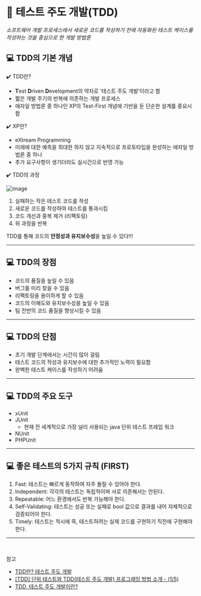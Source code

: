 # :pushpin: 테스트 주도 개발(TDD)

_소프트웨어 개발 프로세스에서 새로운 코드를 작성하기 전에 자동화된 테스트 케이스를 작성하는 것을 중심으로 한 개발 방법론_

## :computer: TDD의 기본 개념

:heavy_check_mark: TDD란?

- **T**est **D**riven **D**evelopment의 약자로 ‘테스트 주도 개발’이라고 함
- 짧은 개발 주기의 반복에 의존하는 개발 프로세스
- 애자일 방법론 중 하나인 XP의 Test-First 개념에 기반을 둔 단순한 설계를 중요시 함

:heavy_check_mark: XP란?

- eXtream Programming
- 미래에 대한 예측을 최대한 하지 않고 지속적으로 프로토타입을 완성하는 애자일 방법론 중 하나
- 추가 요구사항이 생기더라도 실시간으로 반영 가능

:heavy_check_mark: TDD의 과정

![image](https://user-images.githubusercontent.com/69101568/226177353-7f582cc8-8818-42f0-98fa-f8dc39987cff.png)

1. 실패하는 작은 테스트 코드를 작성
2. 새로운 코드를 작성하여 테스트를 통과시킴
3. 코드 개선과 중복 제거 (리팩토링)
4. 위 과정을 반복

TDD를 통해 코드의 **안정성과 유지보수성**을 높일 수 있다!!!

---

## :computer: TDD의 장점

- 코드의 품질을 높일 수 있음
- 버그를 미리 찾을 수 있음
- 리팩토링을 용이하게 할 수 있음
- 코드의 이해도와 유지보수성을 높일 수 있음
- 팀 전반의 코드 품질을 향상시킬 수 있음

---

## :computer: TDD의 단점

- 초기 개발 단계에서는 시간이 많이 걸림
- 테스트 코드의 작성과 유지보수에 대한 추가적인 노력이 필요함
- 완벽한 테스트 케이스를 작성하기 어려움

---

## :computer: TDD의 주요 도구

- xUnit
- JUnit
  - 현재 전 세계적으로 가장 널리 사용되는 java 단위 테스트 프레임 워크
- NUnit
- PHPUnit

---

## :computer: 좋은 테스트의 5가지 규칙 (FIRST)

1. Fast: 테스트는 빠르게 동작하여 자주 돌릴 수 있어야 한다.
2. Independent: 각각의 테스트는 독립적이며 서로 의존해서는 안된다.
3. Repeatable: 어느 환경에서도 반복 가능해야 한다.
4. Self-Validating: 테스트는 성공 또는 실패로 bool 값으로 결과를 내어 자체적으로 검증되어야 한다.
5. Timely: 테스트는 적시에 즉, 테스트하려는 실제 코드를 구현하기 직전에 구현해야 한다.

---

<br>

참고

- [TDD란? 테스트 주도 개발](https://hanamon.kr/tdd%EB%9E%80-%ED%85%8C%EC%8A%A4%ED%8A%B8-%EC%A3%BC%EB%8F%84-%EA%B0%9C%EB%B0%9C/)
- [[TDD] 단위 테스트와 TDD(테스트 주도 개발) 프로그래밍 방법 소개 - (1/5)](https://mangkyu.tistory.com/182)
- [TDD, 테스트 주도 개발이란?](https://velog.io/@wngud4950/TDD%EB%9E%80)
